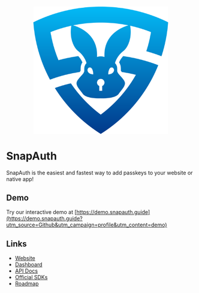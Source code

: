 
<p align="center">
    <img src="/profile/logo.png" width="360px" alt="SnapAuth logo" />
</p>

# SnapAuth

SnapAuth is the easiest and fastest way to add passkeys to your website or native app!

## Demo

Try our interactive demo at [https://demo.snapauth.guide](https://demo.snapauth.guide?utm_source=Github&utm_campaign=profile&utm_content=demo)

## Links

- [Website](https://www.snapauth.app?utm_source=Github&utm_campaign=profile&utm_content=website)
- [Dashboard](https://dashboard.snapauth.app)
- [API Docs](https://docs.snapauth.app)
- [Official SDKs](https://www.snapauth.app/sdks?utm_source=Github&utm_campaign=profile&utm_content=sdks)
- [Roadmap](https://www.snapauth.app/roadmap?utm_source=Github&utm_campaign=profile&utm_content=roadmap)
